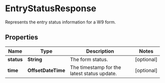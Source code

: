 

# EntryStatusResponse

Represents the entry status information for a W9 form.

## Properties

| Name | Type | Description | Notes |
|------------ | ------------- | ------------- | -------------|
|**status** | **String** | The form status. |  [optional] |
|**time** | **OffsetDateTime** | The timestamp for the latest status update. |  [optional] |



